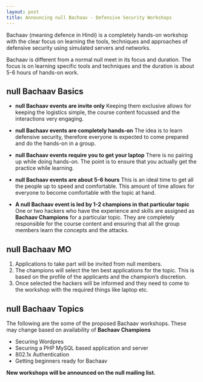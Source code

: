 ```yaml
---
layout: post
title: Announcing null Bachaav - Defensive Security Workshops
---
```


Bachaav (meaning defence in Hindi) is a completely hands-on workshop with the clear focus on learning the tools, techniques and approaches of defensive security using simulated servers and networks.

Bachaav is different from a normal null meet in its focus and duration. The focus is on learning specific tools and techniques and the duration is about 5-6 hours of hands-on work.

## null Bachaav Basics

* **null Bachaav events are invite only**
Keeping them exclusive allows for keeping the logistics simple, the course content focussed and the interactions very engaging.

* **null Bachaav events are completely hands-on**
The idea is to learn defensive security, therefore everyone is expected to come prepared and do the hands-on in a group.

* **null Bachaav events require you to get your laptop**
There is no pairing up while doing hands-on. The point is to ensure that you actually get the practice while learning.

* **null Bachaav events are about 5-6 hours**
This is an ideal time to get all the people up to speed and comfortable. This amount of time allows for everyone to become comfortable with the topic at hand.

* **A null Bachaav event is led by 1-2 champions in that particular topic**
One or two hackers who have the experience and skills are assigned as **Bachaav Champions** for a particular topic. They are completely responsible for the course content and ensuring that all the group members learn the concepts and the attacks.

## null Bachaav MO

1. Applications to take part will be invited from null members.
1. The champions will select the ten best applications for the topic. This is based on the profile of the applicants and the champion’s discretion.
1. Once selected the hackers will be informed and they need to come to the workshop with the required things like laptop etc.

## null Bachaav Topics

The following are the some of the proposed Bachaav workshops. These may change based on availability of **Bachaav Champions**

* Securing Wordpres
* Securing a PHP MySQL based application and server
* 802.1x Authentication
* Getting beginners ready for Bachaav

**New workshops will be announced on the null mailing list.**